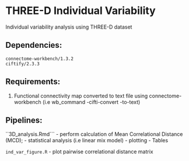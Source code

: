 # THREE-D Individual Variability
Individual variability analysis using THREE-D dataset

## Dependencies:
```R-studio
connectome-workbench/1.3.2 
ciftify/2.3.3
```

## Requirements:
1. Functional connectivity map converted to text file using connectome-workbench (i.e wb_command -cifti-convert -to-text)

## Pipelines:
``3D_analysis.Rmd``` - perform calculation of Mean Correlational Distance (MCD);
                - statistical analysis (i.e linear mix model)
                - plotting
                - Tables

```ind_var_figure.R``` - plot pairwise correlational distance matrix
